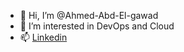 - 👋 Hi, I’m @Ahmed-Abd-El-gawad
- 👀 I’m interested in DevOps and Cloud
- 📫 [Linkedin](https://www.linkedin.com/in/ahmed-abd-elgawad-9081751b9/)


<!---
Ahmed-Abd-El-gawad/Ahmed-Abd-El-gawad is a ✨ special ✨ repository because its `README.md` (this file) appears on your GitHub profile.
You can click the Preview link to take a look at your changes.
--->

